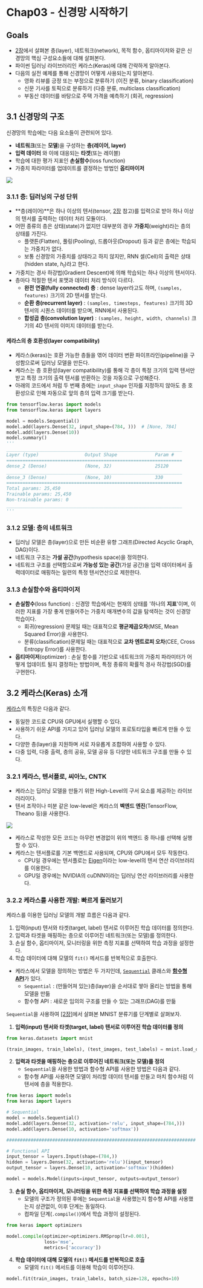 # Chap03 - 신경망 시작하기



## Goals

- [2장](https://github.com/ExcelsiorCJH/Deep-Learning-with-Python/blob/master/Chap02-mathematical_building_blocks_of_neural_networks/Chap02-mathematical_building_blocks_of_neural_networks.ipynb)에서 살펴본 층(layer), 네트워크(network), 목적 함수, 옵티마이저와 같은 신경망의 핵심 구성요소들에 대해 살펴본다.
- 파이썬 딥러닝 라이브러리인 케라스(Keras)에 대해 간략하게 알아본다.
- 다음의 실전 예제를 통해 신경망이 어떻게 사용되는지 알아본다.
  - 영화 리뷰를 긍정 또는 부정으로 분류하기 (이진 분류, binary classification)
  - 신문 기사를 토픽으로 분류하기 (다중 분류, multiclass classification)
  - 부동산 데이터를 바탕으로 주택 가격을 예측하기 (회귀, regression)



## 3.1 신경망의 구조

신경망의 학습에는 다음 요소들이 관련되어 있다.

- **네트워크**(또는 **모델**)을 구성하는 **층(레이어, layer)**
- **입력 데이터** 와 이에 대응되는 **타겟**(또는 레이블)
- 학습에 대한 평가 지표인 **손실함수**(loss function)
- 가중치 파라미터를 업데이트를 결정하는 방법인 **옵티마이저**



![](./images/network.PNG)





### 3.1.1 층: 딥러닝의 구성 단위

- **층(레이어)**은 하나 이상의 텐서(tensor, [2장](https://github.com/ExcelsiorCJH/Deep-Learning-with-Python/blob/master/Chap02-mathematical_building_blocks_of_neural_networks/Chap02-mathematical_building_blocks_of_neural_networks.ipynb) 참고)를 입력으로 받아 하나 이상의 텐서를 출력하는 데이터 처리 모듈이다.
- 어떤 종류의 층은 상태(state)가 없지만 대부분의 경우 **가중치**(weight)라는 층의 상태를 가진다.
  - 플랫튼(Flatten), 풀링(Pooling), 드롭아웃(Dropout) 등과 같은 층에는 학습되는 가중치가 없다.
  - 보통 신경망의 가중치를 상태라고 하지 않지만, RNN 셀(Cell)의 출력은 상태(hidden state, $h_t$)라고 한다.
- 가중치는 경사 하강법(Gradient Descent)에 의해 학습되는 하나 이상의 텐서이다.
- 층마다 적절한 텐서 포맷과 데이터 처리 방식이 다르다.
  - **완전 연결(fully connected) 층** : dense layer라고도 하며, `(samples, features)` 크기의 2D 텐서를 받는다.
  - **순환 층(recurrent layer)** : `(samples, timesteps, features)` 크기의 3D 텐서의 시퀀스 데이터를 받으며, RNN에서 사용된다.
  - **합성곱 층(convolution layer)** : `(samples, height, width, channels)` 크기의 4D 텐서의 이미지 데이터를 받는다.



#### 케라스의 층 호환성(layer compatibility)

- 케라스(keras)는 호환 가능한 층들을 엮어 데이터 변환 파이프라인(pipeline)을 구성함으로써 딥러닝 모델을 만든다.
- 케라스는 층 호환성(layer compatibility)를 통해 각 층이 특정 크기의 입력 텐서만 받고 특정 크기의 출력 텐서를 반환하는 것을 자동으로 구성해준다.
- 아래의 코드에서 처럼 두 번째 층에는 `input_shape` 인자를 지정하지 않아도 층 호환성으로 인해 자동으로 앞의 층의 입력 크기를 받는다. 

```python
from tensorflow.keras import models
from tensorflow.keras import layers

model = models.Sequential()
model.add(layers.Dense(32, input_shape=(784, )))  # [None, 784]
model.add(layers.Dense(10))
model.summary()
'''
_________________________________________________________________
Layer (type)                 Output Shape              Param #   
=================================================================
dense_2 (Dense)              (None, 32)                25120     
_________________________________________________________________
dense_3 (Dense)              (None, 10)                330       
=================================================================
Total params: 25,450
Trainable params: 25,450
Non-trainable params: 0
_________________________________________________________________
'''
```



### 3.1.2 모델: 층의 네트워크

- 딥러닝 모델은 층(layer)으로 만든 비순환 유향 그래프(Directed Acyclic Graph, DAG)이다.
- 네트워크 구조는 **가설 공간**(hypothesis space)을 정의한다. 
- 네트워크 구조를 선택함으로써 **가능성 있는 공간**(가설 공간)을 입력 데이터에서 출력데이터로 매핑하는 일련의 특정 텐서연산으로 제한한다.



### 3.1.3 손실함수와 옵티마이저

- **손실함수**(loss function) : 신경망 학습에서는 현재의 상태를 '하나의 **지표**'이며, 이러한 지표를 가장 좋게 만들어주는 가중치 매개변수의 값을 탐색하는 것이 신경망 학습이다.
  - 회귀(regression) 문제일 때는 대표적으로 **평균제곱오차**(MSE, Mean Squared Error)을 사용한다.
  - 분류(classification)문제일 때는 대표적으로 **교차 엔트로피 오차**(CEE, Cross Entropy Error)를 사용한다.
- **옵티마이저**(optimizer) : 손실 함수를 기반으로 네트워크의 가중치 파라미터가 어떻게 업데이트 될지 결정하는 방법이며, 특정 종류의 확률적 경사 하강법(SGD)를 구현한다.





## 3.2 케라스(Keras) 소개

[케라스](https://keras.io)의 특징은 다음과 같다.

- 동일한 코드로 CPU와 GPU에서 실행할 수 있다.
- 사용하기 쉬운 API를 가지고 있어 딥러닝 모델의 포로토타입을 빠르게 만들 수 있다.
- 다양한 층(layer)을 지원하며 서로 자유롭게 조합하여 사용할 수 있다.
- 다중 입력, 다중 출력, 층의 공유, 모델 공유 등 다양한 네트워크 구조를 만들 수 있다.



### 3.2.1 케라스, 텐서플로, 씨아노, CNTK

- 케라스는 딥러닝 모델을 만들기 위한 High-Level의 구서 요소를 제공하는 라이브러리이다.
- 텐서 조작이나 미분 같은 low-level은 케라스의 **벡엔드 엔진**(TensorFlow, Theano 등)을 사용한다.

![](./images/keras.PNG)

- 케라스로 작성한 모든 코드는 아무런 변경없이 위의 백엔드 중 하나를 선택해 실행할 수 있다.
- 케라스는 텐서플로를 기본 백엔드로 사용되며, CPU와 GPU에서 모두 작동한다.
  - CPU일 경우에는 텐서플로는 [Eigen](http://eigen.tuxfamily.org)이라는 low-level의 텐서 연산 라이브러리를 이용한다.
  - GPU일 경우에는 NVIDIA의 cuDNN이라는 딥러닝 연산 라이브러리를 사용한다.



### 3.2.2 케라스를 사용한 개발: 빠르게 둘러보기

케라스를 이용한 딥러닝 모델의 개발 흐름은 다음과 같다.

1. 입력(input) 텐서와 타겟(target, label) 텐서로 이루어진 학습 데이터를 정의한다.
2. 입력과 타겟을 매핑하는 층으로 이루어진 네트워크(또는 모델)를 정의한다.
3. 손실 함수, 옵티마이저, 모니터링을 위한 측정 지표를 선택하여 학습 과정을 설정한다.
4. 학습 데이터에 대해 모델의 `fit()` 메서드를 반복적으로 호출한다.



- 케라스에서 모델을 정의하는 방법은 두 가지인데, [`Sequential`](https://keras.io/models/sequential/) 클래스와 [**함수형 API**](https://keras.io/getting-started/functional-api-guide/)가 있다.
  - `Sequential` : (만들어져 있는)층(layer)을 순서대로 쌓아 올리는 방법을 통해 모델을 만듦
  - 함수형 API : 새로운 임의의 구조를 만들 수 있는 그래프(DAG)를 만듦



`Sequential`을 사용하여 [[2장]](https://github.com/ExcelsiorCJH/Deep-Learning-with-Python/blob/master/Chap02-mathematical_building_blocks_of_neural_networks/Chap02-mathematical_building_blocks_of_neural_networks.ipynb)에서 살펴본 MNIST 분류기를 단계별로 살펴보자.



1. **입력(input) 텐서와 타겟(target, label) 텐서로 이루어진 학습 데이터를 정의**

```python
from keras.datasets import mnist

(train_images, train_labels), (test_images, test_labels) = mnist.load_data()
```



2. **입력과 타겟을 매핑하는 층으로 이루어진 네트워크(또는 모델)를 정의**
   - `Sequential`을 사용한 방법과 함수형 API를 사용한 방법은 다음과 같다.
   - 함수형 API를 사용하면 모델이 처리할 데이터 텐서를 만들고 마치 함수처럼 이 텐서에 층을 적용한다.

```python
from keras import models
from keras import layers

# Sequential
model = models.Sequential()
model.add(layers.Dense(32, activation='relu', input_shape=(784,)))
model.add(layers.Dense(10, activation='softmax'))

######################################################################

# Functional API
input_tensor = layers.Input(shape=(784,))
hidden = layers.Dense(32, activation='relu')(input_tensor)
output_tensor = layers.Dense(10, activation='softmax')(hidden)

model = models.Model(inputs=input_tensor, outputs=output_tensor)
```



3. **손실 함수, 옵티마이저, 모니터링을 위한 측정 지표를 선택하여 학습 과정을 설정**
   - 모델의 구조가 정의된 후에는 `Sequential`을 사용했는지 함수형 API를 사용했는지 상관없이, 이후 단계는 동일하다.
   - 컴파일 단계(`.compile()`)에서 학습 과정이 설정된다.

```python
from keras import optimizers

model.compile(optimizer=optimizers.RMSprop(lr=0.001),
              loss='mse',
              metrics=['accuracy'])
```



4. **학습 데이터에 대해 모델의 `fit()` 메서드를 반복적으로 호출**
   - 모델의 `fit()` 메서드를 이용해 학습이 이루어진다.

```python
model.fit(train_images, train_labels, batch_size=128, epochs=10)
```



